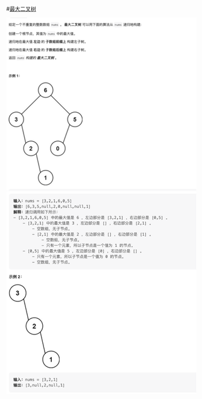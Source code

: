 #[最大二叉树](https://leetcode.cn/problems/maximum-binary-tree/)

<img src="./question1.jpg" alt="最大二叉树"/>
<img src="./question2.jpg" alt="最大二叉树"/>
